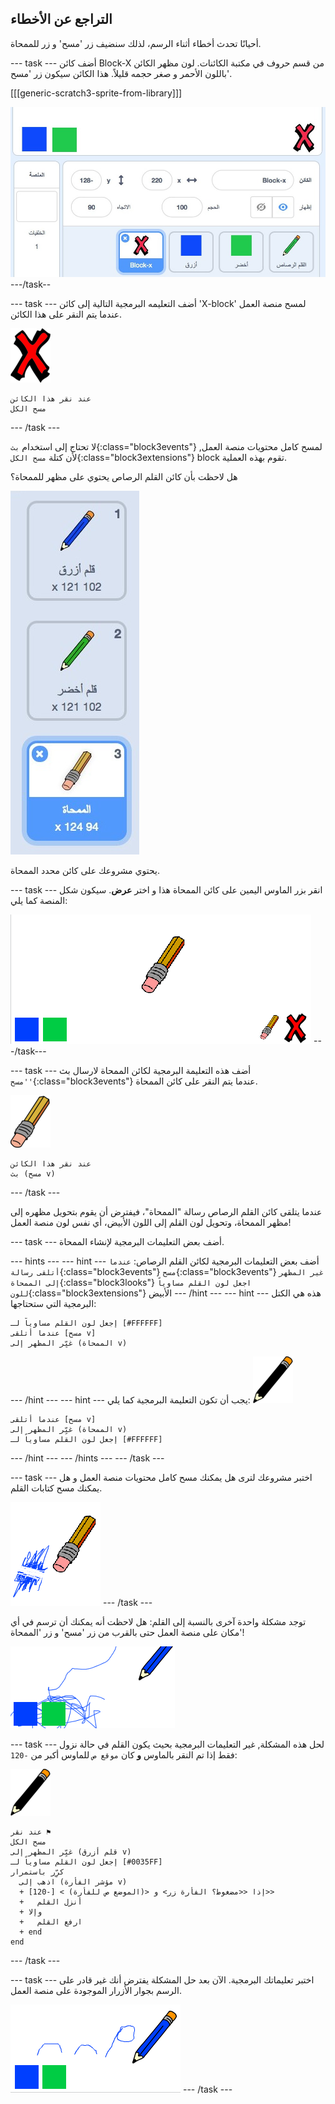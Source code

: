 ## التراجع عن الأخطاء

أحيانًا تحدث أخطاء أثناء الرسم، لذلك سنضيف زر 'مسح' و زر للممحاة.

\--- task \--- أضف كائن Block-X من قسم حروف في مكتبة الكائنات. لون مظهر الكائن باللون الأحمر و صغر حجمه قليلاً. هذا الكائن سيكون زر 'مسح'.

[[[generic-scratch3-sprite-from-library]]]

![لقطة الشاشة](images/paint-x.png) \---/task--

\--- task \--- أضف التعليمه البرمجية التالية إلى كائن 'X-block' لمسح منصة العمل عندما يتم النقر على هذا الكائن.

![block-X](images/cross.png)

```blocks3
عند نقر هذا الكائن
مسح الكل
```

\--- /task \---

لا تحتاج إلى استخدام `بث`{:class="block3events"} لمسح كامل محتويات منصة العمل, لأن كتلة `مسح الكل`{:class="block3extensions"} block تقوم بهذه العملية.

هل لاحظت بأن كائن القلم الرصاص يحتوي على مظهر للممحاة؟

![لقطة الشاشة](images/paint-eraser-costume.png)

يحتوي مشروعك على كائن محدد الممحاة.

\--- task \--- انقر بزر الماوس اليمين على كائن الممحاة هذا و اختر **عرض**. سيكون شكل المنصة كما يلي:

![لقطة الشاشة](images/paint-eraser-stage.png) \---/task\---

\--- task \--- أضف هذه التعليمة البرمجية لكائن الممحاة لارسال بث `'مسح'`{:class="block3events"} عندما يتم النقر على كائن الممحاة.

![الممحاة](images/eraser.png)

```blocks3
عند نقر هذا الكائن
بث (مسح v)
```

\--- /task \---

عندما يتلقى كائن القلم الرصاص رسالة "الممحاة"، فيفترض أن يقوم بتحويل مظهره إلى مظهر الممحاة، وتحويل لون القلم إلى اللون الأبيض، أي نفس لون منصة العمل!

\--- task \--- أضف بعض التعليمات البرمجية لإنشاء الممحاة.

\--- hints \--- \--- hint \--- أضف بعض التعليمات البرمجية لكائن القلم الرصاص: `عندما أتلقى رسالة`{:class="block3events"} `مسح`{:class="block3events"} `غير المظهر إلى الممحاة`{:class="block3looks"} `اجعل لون القلم مساوياً للون`{:class="block3extensions"} الأبيض \--- /hint \--- \--- hint \--- هذه هي الكتل البرمجية التي ستحتاجها:

```blocks3
إجعل لون القلم مساوياً لـ [#FFFFFF]
عندما أتلقى [مسح v]
غيِّر المظهر إلى (الممحاة v)
```

\--- /hint \--- \--- hint \--- يجب أن تكون التعليمة البرمجية كما يلي: ![قلم رصاص](images/pencil.png)

```blocks3
عندما أتلقى [مسح v]
غيِّر المظهر إلى (الممحاة v)
إجعل لون القلم مساوياً لـ [#FFFFFF]
```

\--- /hint \--- \--- /hints \--- \--- /task \---

\--- task \--- اختبر مشروعك لترى هل يمكنك مسح كامل محتويات منصة العمل و هل يمكنك مسح كتابات القلم.

![لقطة الشاشة](images/paint-erase-test.png) \--- /task \---

توجد مشكلة واحدة آخرى بالنسبة إلى القلم: هل لاحظت أنه يمكنك أن ترسم في أي مكان على منصة العمل حتى بالقرب من زر 'مسح' و زر 'الممحاة'!

![لقطة الشاشة](images/paint-draw-problem.png)

\--- task \--- لحل هذه المشكلة, غير التعليمات البرمجية بحيث يكون القلم في حالة نزول فقط إذا تم النقر بالماوس **و** كان `موقع ص` للماوس أكبر من `-120`:

![قلم رصاص](images/pencil.png)

```blocks3
عند نقر ⚑
مسح الكل
غيِّر المظهر إلى (قلم أزرق v)
إجعل لون القلم مساوياً لـ [#0035FF]
كرِّر باستمرار 
  اذهب إلى (مؤشر الفأرة v)
  + إذا <<مضغوط؟ الفأرة زر> و <(الموضع ص للفأرة) > [-120]>> 
  +   أنزل القلم
  + وإلا 
  +   ارفع القلم
  + end
end
```

\--- /task \---

\--- task \--- اختبر تعليماتك البرمجية. الآن بعد حل المشكلة يفترض أنك غير قادر على الرسم بجوار الأزرار الموجودة على منصة العمل.

![لقطة الشاشة](images/paint-fixed.png) \--- /task \---